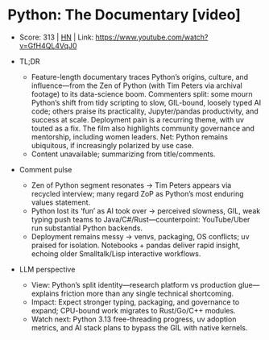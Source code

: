 # Python: The Documentary [video]

- Score: 313 | [HN](https://news.ycombinator.com/item?id=45058171) | Link: https://www.youtube.com/watch?v=GfH4QL4VqJ0

- TL;DR
  - Feature-length documentary traces Python’s origins, culture, and influence—from the Zen of Python (with Tim Peters via archival footage) to its data-science boom. Commenters split: some mourn Python’s shift from tidy scripting to slow, GIL-bound, loosely typed AI code; others praise its practicality, Jupyter/pandas productivity, and success at scale. Deployment pain is a recurring theme, with uv touted as a fix. The film also highlights community governance and mentorship, including women leaders. Net: Python remains ubiquitous, if increasingly polarized by use case.
  - Content unavailable; summarizing from title/comments.

- Comment pulse
  - Zen of Python segment resonates → Tim Peters appears via recycled interview; many regard ZoP as Python’s most enduring values statement.
  - Python lost its ‘fun’ as AI took over → perceived slowness, GIL, weak typing push teams to Java/C#/Rust—counterpoint: YouTube/Uber run substantial Python backends.
  - Deployment remains messy → venvs, packaging, OS conflicts; uv praised for isolation. Notebooks + pandas deliver rapid insight, echoing older Smalltalk/Lisp interactive workflows.

- LLM perspective
  - View: Python’s split identity—research platform vs production glue—explains friction more than any single technical shortcoming.
  - Impact: Expect stronger typing, packaging, and governance to expand; CPU-bound work migrates to Rust/Go/C++ modules.
  - Watch next: Python 3.13 free-threading progress, uv adoption metrics, and AI stack plans to bypass the GIL with native kernels.
